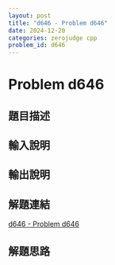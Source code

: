 ```yaml
---
layout: post
title: "d646 - Problem d646"
date: 2024-12-20
categories: zerojudge cpp
problem_id: d646
---
```


# Problem d646

## 題目描述



## 輸入說明



## 輸出說明



## 解題連結

[d646 - Problem d646](https://zerojudge.tw/ShowProblem?problemid=d646)

## 解題思路

